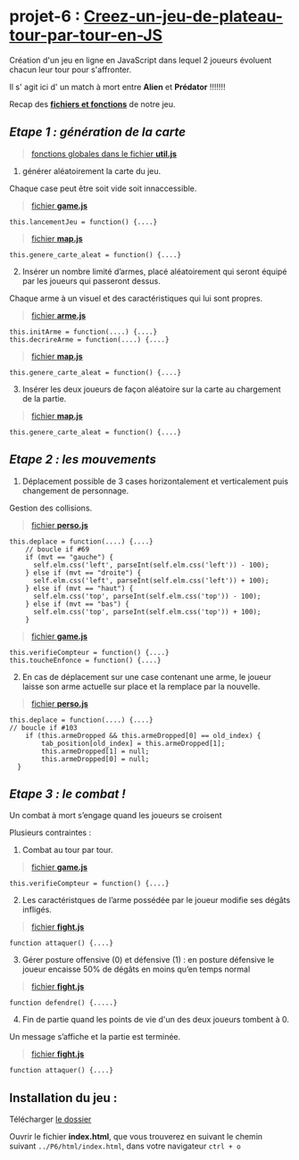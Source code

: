 # projet-6 : [__Creez-un-jeu-de-plateau-tour-par-tour-en-JS__](https://openclassrooms.com/projects/creez-un-jeu-de-plateau-tour-par-tour-en-js)



Création d'un jeu en ligne en JavaScript dans lequel 2 joueurs évoluent chacun leur tour pour s'affronter.

Il s' agit ici d' un match à mort entre __Alien__ et __Prédator__ !!!!!!!

Recap des  [__fichiers et fonctions__](recap_fonction.pdf) de notre jeu.


## _Etape 1 : génération de la carte_

> [fonctions globales dans le fichier __util.js__](./js/util.js)


1. générer aléatoirement la carte du jeu.

Chaque case peut être soit vide soit innaccessible.

> [fichier __game.js__](./js/game.js)

    this.lancementJeu = function() {....}


> [fichier __map.js__](./js/map.js)

    this.genere_carte_aleat = function() {....}


2. Insérer un nombre limité d’armes, placé aléatoirement qui seront équipé par les joueurs qui passeront dessus.

Chaque arme à un visuel et des caractéristiques qui lui sont propres.

> [fichier __arme.js__](./js/arme.js)

    this.initArme = function(....) {....}
    this.decrireArme = function(....) {....}

> [fichier __map.js__](./js/map.js)

    this.genere_carte_aleat = function() {....}



3. Insérer les deux joueurs de façon aléatoire sur la carte au chargement de la partie.

> [fichier __map.js__](./js/map.js)

    this.genere_carte_aleat = function() {....}




## _Etape 2 : les mouvements_

1. Déplacement possible de 3 cases horizontalement et verticalement puis changement de personnage.

Gestion des collisions.

> [fichier __perso.js__](./js/perso.js)

    this.deplace = function(....) {....}
        // boucle if #69
        if (mvt == "gauche") {
          self.elm.css('left', parseInt(self.elm.css('left')) - 100);
        } else if (mvt == "droite") {
          self.elm.css('left', parseInt(self.elm.css('left')) + 100);
        } else if (mvt == "haut") {
          self.elm.css('top', parseInt(self.elm.css('top')) - 100);
        } else if (mvt == "bas") {
          self.elm.css('top', parseInt(self.elm.css('top')) + 100);
        }

> [fichier __game.js__](./js/game.js)

    this.verifieCompteur = function() {....}
    this.toucheEnfonce = function() {....}

2. En cas de déplacement sur une case contenant une arme, le joueur laisse son arme actuelle sur place et la remplace par la nouvelle.

> [fichier __perso.js__](./js/perso.js)

    this.deplace = function(....) {....}
    // boucle if #103
        if (this.armeDropped && this.armeDropped[0] == old_index) {
            tab_position[old_index] = this.armeDropped[1];
            this.armeDropped[1] = null;
            this.armeDropped[0] = null;
      }


## _Etape 3 : le combat !_

Un combat à mort s’engage quand les joueurs se croisent

Plusieurs contraintes :

1. Combat au tour par tour.

> [fichier __game.js__](./js/game.js)

    this.verifieCompteur = function() {....}


2. Les caractéristques de l’arme possédée par le joueur modifie ses dégâts infligés.

> [fichier __fight.js__](./js/fight.js)

    function attaquer() {....}


3. Gérer posture offensive (0) et défensive (1) : en posture défensive le joueur encaisse 50% de dégâts en moins qu’en temps normal

> [fichier __fight.js__](./js/fight.js)

    function defendre() {.....}


4. Fin de partie quand les points de vie d'un des deux joueurs tombent à 0.

Un message s’affiche et la partie est terminée.

> [fichier __fight.js__](./js/fight.js)

    function attaquer() {....}




## Installation du jeu :
Télécharger [le dossier](https://github.com/Gu1ll0m/projet6_jeu_JS)

Ouvrir le fichier __index.html__, que vous trouverez en suivant le chemin suivant `../P6/html/index.html`, dans votre navigateur `ctrl + o`

